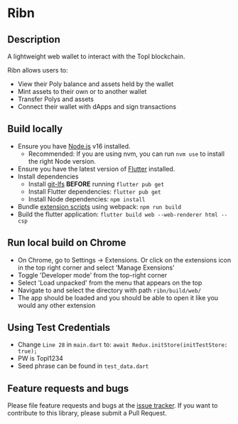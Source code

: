 # Ribn

## Description
A lightweight web wallet to interact with the Topl blockchain.

Ribn allows users to:
- View their Poly balance and assets held by the wallet
- Mint assets to their own or to another wallet
- Transfer Polys and assets
- Connect their wallet with dApps and sign transactions

## Build locally 
* Ensure you have [Node.js](https://nodejs.org) v16 installed. 
    * Recommended: If you are using nvm, you can run `nvm use` to install the right Node version.
* Ensure you have the latest version of [Flutter](https://docs.flutter.dev/get-started/install) installed.
* Install dependencies
    * Install [git-lfs](https://docs.github.com/en/repositories/working-with-files/managing-large-files/installing-git-large-file-storage) **BEFORE** running `flutter pub get`
    * Install Flutter dependencies: `flutter pub get`
    * Install Node dependencies: `npm install`
* Bundle [extension scripts](web/src/) using webpack: `npm run build`
* Build the flutter application: `flutter build web --web-renderer html --csp` 

## Run local build on Chrome
* On Chrome, go to Settings -> Extensions. Or click on the extensions icon in the top right corner and select 'Manage Exensions'
* Toggle 'Developer mode' from the top-right corner
* Select 'Load unpacked' from the menu that appears on the top
* Navigate to and select the directory with path `ribn/build/web/`
* The app should be loaded and you should be able to open it like you would any other extension 

## Using Test Credentials
* Change `Line 28` in `main.dart` to: `await Redux.initStore(initTestStore: true);`
* PW is Topl1234
* Seed phrase can be found in `test_data.dart`

## Feature requests and bugs
Please file feature requests and bugs at the [issue tracker](https://github.com/Topl/ribn/issues). If you want to contribute to this library, please submit a Pull Request.

